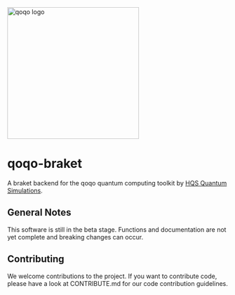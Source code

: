 <img src="qoqo_Logo_vertical_color.png" alt="qoqo logo" width="300" />

# qoqo-braket
A braket backend for the qoqo quantum computing toolkit by [HQS Quantum Simulations](https://quantumsimulations.de).

## General Notes

This software is still in the beta stage. Functions and documentation are not yet complete and breaking changes can occur.

## Contributing

We welcome contributions to the project. If you want to contribute code, please have a look at CONTRIBUTE.md for our code contribution guidelines.
